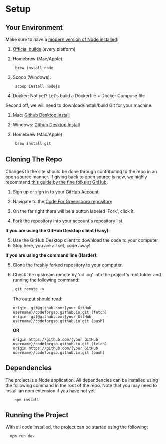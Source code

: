 # Setup

## Your Environment

Make sure to have a [modern version of Node installed][node]:

1. [Official builds][builds] (every platform)
1. Homebrew (Mac/Apple):

        brew install node

1. Scoop (Windows):

        scoop install nodejs

1. Docker: Not yet? Let's build a Dockerfile + Docker Compose file

Second off, we will need to download/install/build Git for your machine:

1. Mac: [Github Desktop Install][gitDesktop]
1. Windows: [Github Desktop Install][gitDesktop]
1. Homebrew (Mac/Apple)

        brew install git

## Cloning The Repo

Changes to the site should be done through contributing to the repo in an open source manner. 
If giving back to open source is new, 
we highly recommend [this guide by the fine folks at GitHub][contrib].

1. Sign up or sign in to your [GitHub Account][github]

2. Navigate to the [Code For Greensboro repository][repo]
3. On the far right there will be a button labeled 'Fork', click it.
4. Fork the repository into your account's repository list.

__If you are using the GitHub Desktop client (Easy)__:  

5. Use the GitHub Desktop client to download the code to your computer  
6. Stop here, you are all set, code away!  

__If you are using the command line (Harder)__:  

5. Clone the freshly forked repository to your computer.  
6. Check the upstream remote by 'cd ing' into the project's root folder and running the following command: 

        git remote -v

    The output should read: 
    
    `origin  git@github.com:{your GitHub username}/codeforgso.github.io.git (fetch)`  
    `origin  git@github.com:{your GitHub username}/codeforgso.github.io.git (push)`
    
    __OR__
    
    `origin	https://github.com/{your GitHub username}/codeforgso.github.io.git (fetch)`  
    `origin	https://github.com/{your GitHub username}/codeforgso.github.io.git (push)`


## Dependencies

The project is a Node application. 
All dependencies can be installed using the following command in the root of the repo. Note that you may need to install an npm extension if you have not yet. 

        npm install

## Running the Project

With all code installed, the project can be started using the following:

      npm run dev

[node]: https://nodejs.org/en/
[builds]: https://nodejs.org/en/download/
[contrib]: https://opensource.guide/how-to-contribute/
[github]: https://github.com/
[repo]: https://github.com/codeforgso/codeforgso.github.io
[gitDesktop]: https://desktop.github.com/ 
